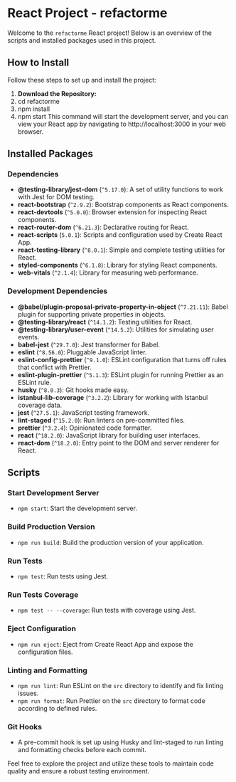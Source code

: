 # React Project - refactorme

Welcome to the `refactorme` React project! Below is an overview of the scripts and installed packages used in this project.

## How to Install

Follow these steps to set up and install the project:

1. **Download the Repository:**
2. cd refactorme
3. npm install
4. npm start
This command will start the development server, and you can view your React app by navigating to http://localhost:3000 in your web browser.

## Installed Packages

### Dependencies
- **@testing-library/jest-dom** (`^5.17.0`): A set of utility functions to work with Jest for DOM testing.
- **react-bootstrap** (`^2.9.2`): Bootstrap components as React components.
- **react-devtools** (`^5.0.0`): Browser extension for inspecting React components.
- **react-router-dom** (`^6.21.3`): Declarative routing for React.
- **react-scripts** (`5.0.1`): Scripts and configuration used by Create React App.
- **react-testing-library** (`^8.0.1`): Simple and complete testing utilities for React.
- **styled-components** (`^6.1.8`): Library for styling React components.
- **web-vitals** (`^2.1.4`): Library for measuring web performance.

### Development Dependencies
- **@babel/plugin-proposal-private-property-in-object** (`^7.21.11`): Babel plugin for supporting private properties in objects.
- **@testing-library/react** (`^14.1.2`): Testing utilities for React.
- **@testing-library/user-event** (`^14.5.2`): Utilities for simulating user events.
- **babel-jest** (`^29.7.0`): Jest transformer for Babel.
- **eslint** (`^8.56.0`): Pluggable JavaScript linter.
- **eslint-config-prettier** (`^9.1.0`): ESLint configuration that turns off rules that conflict with Prettier.
- **eslint-plugin-prettier** (`^5.1.3`): ESLint plugin for running Prettier as an ESLint rule.
- **husky** (`^8.0.3`): Git hooks made easy.
- **istanbul-lib-coverage** (`^3.2.2`): Library for working with Istanbul coverage data.
- **jest** (`^27.5.1`): JavaScript testing framework.
- **lint-staged** (`^15.2.0`): Run linters on pre-committed files.
- **prettier** (`^3.2.4`): Opinionated code formatter.
- **react** (`^18.2.0`): JavaScript library for building user interfaces.
- **react-dom** (`^18.2.0`): Entry point to the DOM and server renderer for React.

## Scripts

### Start Development Server
- `npm start`: Start the development server.

### Build Production Version
- `npm run build`: Build the production version of your application.

### Run Tests
- `npm test`: Run tests using Jest.

### Run Tests Coverage
- `npm test -- --coverage`: Run tests with coverage using Jest.

### Eject Configuration
- `npm run eject`: Eject from Create React App and expose the configuration files.

### Linting and Formatting
- `npm run lint`: Run ESLint on the `src` directory to identify and fix linting issues.
- `npm run format`: Run Prettier on the `src` directory to format code according to defined rules.

### Git Hooks
- A pre-commit hook is set up using Husky and lint-staged to run linting and formatting checks before each commit.

Feel free to explore the project and utilize these tools to maintain code quality and ensure a robust testing environment.